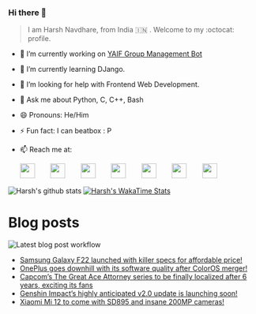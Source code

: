### Hi there 👋

> I am Harsh Navdhare, from India :india: . Welcome to my :octocat: profile.

* 🔭 I’m currently working on [YAIF Group Management Bot](https://github.com/YAIFoundation/YAR_Manager_Bot)
* 🌱 I’m currently learning DJango.
* 🤔 I’m looking for help with Frontend Web Development.
* 💬 Ask me about Python, C, C++, Bash
* 😄 Pronouns: He/Him
* ⚡ Fun fact: I can beatbox : P
* 📫 Reach me at: 
 

    [<img src="https://simpleicons.org/icons/instagram.svg" width="30">](https://www.instagram.com/plus_infinity.hn) &nbsp;&nbsp;&nbsp;&nbsp;&nbsp;&nbsp;
    [<img src="https://simpleicons.org/icons/facebook.svg" width="30">](https://www.facebook.com/harsh.navdhare.infinity) &nbsp;&nbsp;&nbsp;&nbsp;&nbsp;&nbsp; 
    [<img src="https://simpleicons.org/icons/twitter.svg" width="30">](https://twitter.com/hnavdhare) &nbsp;&nbsp;&nbsp;&nbsp;&nbsp;&nbsp; 
    [<img src="https://simpleicons.org/icons/xdadevelopers.svg" width="30">](https://forum.xda-developers.com/member.php?u=8122486) &nbsp;&nbsp;&nbsp;&nbsp;&nbsp;&nbsp; 
    [<img src="https://simpleicons.org/icons/telegram.svg" width="30">](https://t.me/infinitEplus) &nbsp;&nbsp;&nbsp;&nbsp;&nbsp;&nbsp;
    [<img src="https://simpleicons.org/icons/snapchat.svg" width="30">](https://www.snapchat.com/add/plus.infinity) &nbsp;&nbsp;&nbsp;&nbsp;&nbsp;&nbsp; 
    [<img src="https://simpleicons.org/icons/gmail.svg" width="30">](mailto:navdhareharsh2001@gmail.com)

 
 

![Harsh's github stats](https://github-readme-stats-infinity-plus.vercel.app/api?username=infinity-plus&show_icons=true&count_private=true&theme=dark) [![Harsh's WakaTime Stats](https://github-readme-stats-infinity-plus.vercel.app/api/wakatime?username=infinity_plus&theme=dark)](https://wakatime.com/@infinity_plus)

# Blog posts

![Latest blog post workflow](https://github.com/infinity-plus/infinity-plus/workflows/Latest%20blog%20post%20workflow/badge.svg)

<!-- BLOG-POST-LIST:START -->
- [Samsung Galaxy F22 launched with killer specs for affordable price!](https://spadebee.com/2021/07/06/samsung-galaxy-f22-launched-with-killer-specs-for-affordable-price/?utm_source=rss&utm_medium=rss&utm_campaign=samsung-galaxy-f22-launched-with-killer-specs-for-affordable-price)
- [OnePlus goes downhill with its software quality after ColorOS merger!](https://spadebee.com/2021/07/04/oneplus-goes-downhill-with-its-software-quality-after-coloros-merger/?utm_source=rss&utm_medium=rss&utm_campaign=oneplus-goes-downhill-with-its-software-quality-after-coloros-merger)
- [Capcom’s The Great Ace Attorney series to be finally localized after 6 years, exciting its fans](https://spadebee.com/2021/07/04/capcoms-the-great-ace-attorney-series-to-be-finally-localized-after-6-years-exciting-its-fans/?utm_source=rss&utm_medium=rss&utm_campaign=capcoms-the-great-ace-attorney-series-to-be-finally-localized-after-6-years-exciting-its-fans)
- [Genshin Impact’s highly anticipated v2.0 update is launching soon!](https://spadebee.com/2021/07/03/genshin-impacts-highly-anticipated-v2-0-update-is-launching-soon/?utm_source=rss&utm_medium=rss&utm_campaign=genshin-impacts-highly-anticipated-v2-0-update-is-launching-soon)
- [Xiaomi Mi 12 to come with SD895 and insane 200MP cameras!](https://spadebee.com/2021/07/03/xiaomi-mi-12-to-come-with-sd895-and-insane-200mp-cameras/?utm_source=rss&utm_medium=rss&utm_campaign=xiaomi-mi-12-to-come-with-sd895-and-insane-200mp-cameras)
<!-- BLOG-POST-LIST:END -->
